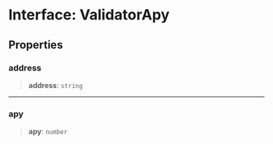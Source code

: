 # Interface: ValidatorApy

## Properties

### address

> **address**: `string`

***

### apy

> **apy**: `number`
